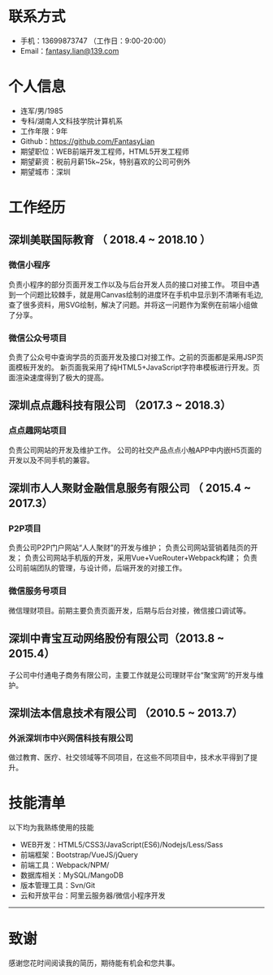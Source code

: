 
# 联系方式

- 手机：13699873747 （工作日：9:00-20:00）
- Email：fantasy.lian@139.com 

# 个人信息

 - 连军/男/1985 
 - 专科/湖南人文科技学院计算机系 
 - 工作年限：9年
 - Github：https://github.com/FantasyLian
 - 期望职位：WEB前端开发工程师，HTML5开发工程师
 - 期望薪资：税前月薪15k~25k，特别喜欢的公司可例外
 - 期望城市：深圳


# 工作经历

## 深圳美联国际教育 （ 2018.4 ~ 2018.10 ）

### 微信小程序 
负责小程序的部分页面开发工作以及与后台开发人员的接口对接工作。
项目中遇到一个问题比较棘手，就是用Canvas绘制的进度环在手机中显示到不清晰有毛边,查了很多资料，用SVG绘制，解决了问题。并将这一问题作为案例在前端小组做了分享。


### 微信公众号项目 
负责了公众号中查询学员的页面开发及接口对接工作。之前的页面都是采用JSP页面模板开发的。
新页面我采用了纯HTML5+JavaScript字符串模板进行开发。页面渲染速度得到了极大的提高。


## 深圳点点趣科技有限公司 （2017.3 ~ 2018.3）
### 点点趣网站项目
负责公司网站的开发及维护工作。
公司的社交产品点点小触APP中内嵌H5页面的开发以及不同手机的兼容。
  
## 深圳市人人聚财金融信息服务有限公司 （ 2015.4 ~ 2017.3）

### P2P项目 
负责公司P2P门户网站“人人聚财”的开发与维护；
负责公司网站营销着陆页的开发；
负责公司网站手机版的开发，采用Vue+VueRouter+Webpack构建；
负责公司前端团队的管理，与设计师，后端开发的对接工作。


### 微信服务号项目 
微信理财项目。前期主要负责页面开发，后期与后台对接，微信接口调试等。


## 深圳中青宝互动网络股份有限公司（2013.8 ~ 2015.4）

子公司中付通电子商务有限公司，主要工作就是公司理财平台“聚宝网”的开发与维护。

## 深圳法本信息技术有限公司 （2010.5 ~ 2013.7）
### 外派深圳市中兴网信科技有限公司
做过教育、医疗、社交领域等不同项目，在这些不同项目中，技术水平得到了提升。
    
# 技能清单

以下均为我熟练使用的技能

- WEB开发：HTML5/CSS3/JavaScript(ES6)/Nodejs/Less/Sass
- 前端框架：Bootstrap/VueJS/jQuery
- 前端工具：Webpack/NPM/
- 数据库相关：MySQL/MangoDB
- 版本管理工具：Svn/Git
- 云和开放平台：阿里云服务器/微信小程序开发
      
---      
# 致谢
感谢您花时间阅读我的简历，期待能有机会和您共事。
      